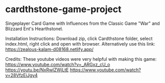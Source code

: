 
# cardthstone-game-project
Singeplayer Card Game with Influences from the Classic Game "War" and Blizzard Ent's Hearthstone\

Installation Instructions:
Download zip, click Cardthstone folder, select index.html, right click and open with browser.
Alternatively use this link: https://zealous-kalam-d08168.netlify.app/

Credits:
These youtube videos were very helpful with making this game:
https://www.youtube.com/watch?v=_ARGxz_cU_o
https://youtu.be/NxRwIZWjLtE
https://www.youtube.com/watch?v=28VfzEiJgy4


